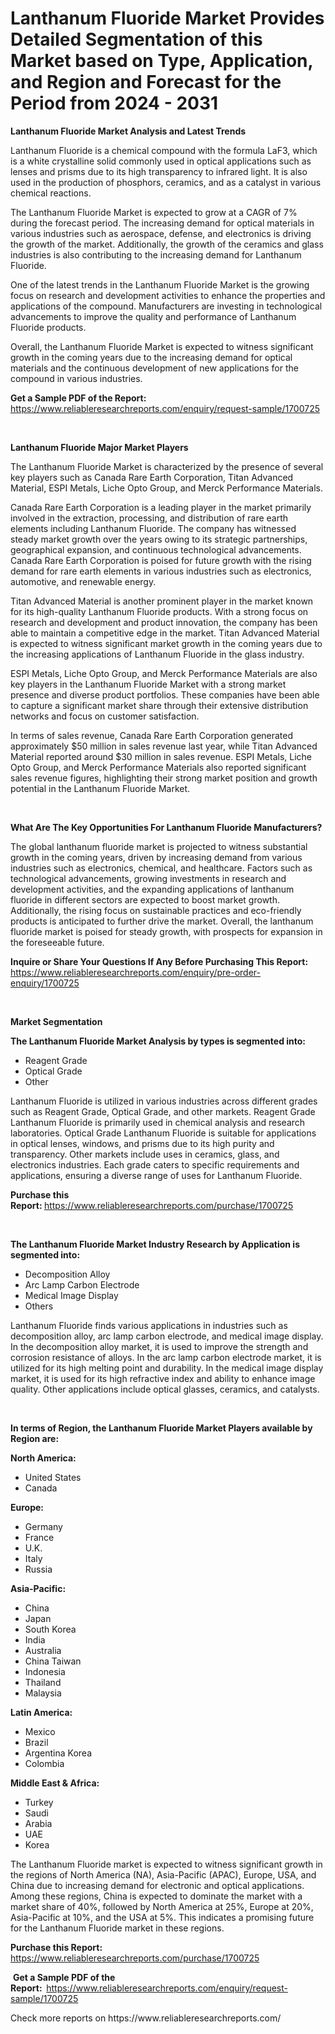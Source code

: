 <p><h1>Lanthanum Fluoride Market Provides Detailed Segmentation of this Market based on Type, Application, and Region and Forecast for the Period from 2024 - 2031</h1></p><p><strong>Lanthanum Fluoride Market Analysis and Latest Trends</strong></p>
<p><p>Lanthanum Fluoride is a chemical compound with the formula LaF3, which is a white crystalline solid commonly used in optical applications such as lenses and prisms due to its high transparency to infrared light. It is also used in the production of phosphors, ceramics, and as a catalyst in various chemical reactions.</p><p>The Lanthanum Fluoride Market is expected to grow at a CAGR of 7% during the forecast period. The increasing demand for optical materials in various industries such as aerospace, defense, and electronics is driving the growth of the market. Additionally, the growth of the ceramics and glass industries is also contributing to the increasing demand for Lanthanum Fluoride.</p><p>One of the latest trends in the Lanthanum Fluoride Market is the growing focus on research and development activities to enhance the properties and applications of the compound. Manufacturers are investing in technological advancements to improve the quality and performance of Lanthanum Fluoride products.</p><p>Overall, the Lanthanum Fluoride Market is expected to witness significant growth in the coming years due to the increasing demand for optical materials and the continuous development of new applications for the compound in various industries.</p></p>
<p><strong>Get a Sample PDF of the Report:&nbsp;</strong> <a href="https://www.reliableresearchreports.com/enquiry/request-sample/1700725">https://www.reliableresearchreports.com/enquiry/request-sample/1700725</a></p>
<p>&nbsp;</p>
<p><strong>Lanthanum Fluoride Major Market Players</strong></p>
<p><p>The Lanthanum Fluoride Market is characterized by the presence of several key players such as Canada Rare Earth Corporation, Titan Advanced Material, ESPI Metals, Liche Opto Group, and Merck Performance Materials. </p><p>Canada Rare Earth Corporation is a leading player in the market primarily involved in the extraction, processing, and distribution of rare earth elements including Lanthanum Fluoride. The company has witnessed steady market growth over the years owing to its strategic partnerships, geographical expansion, and continuous technological advancements. Canada Rare Earth Corporation is poised for future growth with the rising demand for rare earth elements in various industries such as electronics, automotive, and renewable energy.</p><p>Titan Advanced Material is another prominent player in the market known for its high-quality Lanthanum Fluoride products. With a strong focus on research and development and product innovation, the company has been able to maintain a competitive edge in the market. Titan Advanced Material is expected to witness significant market growth in the coming years due to the increasing applications of Lanthanum Fluoride in the glass industry.</p><p>ESPI Metals, Liche Opto Group, and Merck Performance Materials are also key players in the Lanthanum Fluoride Market with a strong market presence and diverse product portfolios. These companies have been able to capture a significant market share through their extensive distribution networks and focus on customer satisfaction.</p><p>In terms of sales revenue, Canada Rare Earth Corporation generated approximately $50 million in sales revenue last year, while Titan Advanced Material reported around $30 million in sales revenue. ESPI Metals, Liche Opto Group, and Merck Performance Materials also reported significant sales revenue figures, highlighting their strong market position and growth potential in the Lanthanum Fluoride Market.</p></p>
<p>&nbsp;</p>
<p><strong>What Are The Key Opportunities For Lanthanum Fluoride Manufacturers?</strong></p>
<p><p>The global lanthanum fluoride market is projected to witness substantial growth in the coming years, driven by increasing demand from various industries such as electronics, chemical, and healthcare. Factors such as technological advancements, growing investments in research and development activities, and the expanding applications of lanthanum fluoride in different sectors are expected to boost market growth. Additionally, the rising focus on sustainable practices and eco-friendly products is anticipated to further drive the market. Overall, the lanthanum fluoride market is poised for steady growth, with prospects for expansion in the foreseeable future.</p></p>
<p><strong>Inquire or Share Your Questions If Any Before Purchasing This Report:</strong> <a href="https://www.reliableresearchreports.com/enquiry/pre-order-enquiry/1700725">https://www.reliableresearchreports.com/enquiry/pre-order-enquiry/1700725</a></p>
<p>&nbsp;</p>
<p><strong>Market Segmentation</strong></p>
<p><strong>The Lanthanum Fluoride Market Analysis by types is segmented into:</strong></p>
<p><ul><li>Reagent Grade</li><li>Optical Grade</li><li>Other</li></ul></p>
<p><p>Lanthanum Fluoride is utilized in various industries across different grades such as Reagent Grade, Optical Grade, and other markets. Reagent Grade Lanthanum Fluoride is primarily used in chemical analysis and research laboratories. Optical Grade Lanthanum Fluoride is suitable for applications in optical lenses, windows, and prisms due to its high purity and transparency. Other markets include uses in ceramics, glass, and electronics industries. Each grade caters to specific requirements and applications, ensuring a diverse range of uses for Lanthanum Fluoride.</p></p>
<p><strong>Purchase this Report:&nbsp;</strong><a href="https://www.reliableresearchreports.com/purchase/1700725">https://www.reliableresearchreports.com/purchase/1700725</a></p>
<p>&nbsp;</p>
<p><strong>The Lanthanum Fluoride Market Industry Research by Application is segmented into:</strong></p>
<p><ul><li>Decomposition Alloy</li><li>Arc Lamp Carbon Electrode</li><li>Medical Image Display</li><li>Others</li></ul></p>
<p><p>Lanthanum Fluoride finds various applications in industries such as decomposition alloy, arc lamp carbon electrode, and medical image display. In the decomposition alloy market, it is used to improve the strength and corrosion resistance of alloys. In the arc lamp carbon electrode market, it is utilized for its high melting point and durability. In the medical image display market, it is used for its high refractive index and ability to enhance image quality. Other applications include optical glasses, ceramics, and catalysts.</p></p>
<p>&nbsp;</p>
<p><strong>In terms of Region, the Lanthanum Fluoride Market Players available by Region are:</strong></p>
<p>
    <p> <strong> North America: </strong>
        <ul>
            <li>United States</li>
            <li>Canada</li>
        </ul>
        </p> 
    <p> <strong> Europe: </strong>
        <ul>
            <li>Germany</li>
            <li>France</li>
            <li>U.K.</li>
            <li>Italy</li>
            <li>Russia</li>
        </ul>
        </p> 
    <p> <strong> Asia-Pacific: </strong>
        <ul>
            <li>China</li>
            <li>Japan</li>
            <li>South Korea</li>
            <li>India</li>
            <li>Australia</li>
            <li>China Taiwan</li>
            <li>Indonesia</li>
            <li>Thailand</li>
            <li>Malaysia</li>
        </ul>
        </p> 
    <p> <strong> Latin America: </strong>
        <ul>
            <li>Mexico</li>
            <li>Brazil</li>
            <li>Argentina Korea</li>
            <li>Colombia</li>
        </ul>
        </p> 
    <p> <strong> Middle East & Africa: </strong>
        <ul>
            <li>Turkey</li>
            <li>Saudi</li>
            <li>Arabia</li>
            <li>UAE</li>
            <li>Korea</li>
        </ul>
    </p>
    </p>
<p><p>The Lanthanum Fluoride market is expected to witness significant growth in the regions of North America (NA), Asia-Pacific (APAC), Europe, USA, and China due to increasing demand for electronic and optical applications. Among these regions, China is expected to dominate the market with a market share of 40%, followed by North America at 25%, Europe at 20%, Asia-Pacific at 10%, and the USA at 5%. This indicates a promising future for the Lanthanum Fluoride market in these regions.</p></p>
<p><strong>Purchase this Report: </strong><a href="https://www.reliableresearchreports.com/purchase/1700725">https://www.reliableresearchreports.com/purchase/1700725</a></p>
<p>&nbsp;<strong>Get a Sample PDF of the Report:&nbsp;&nbsp;</strong><a href="https://www.reliableresearchreports.com/enquiry/request-sample/1700725">https://www.reliableresearchreports.com/enquiry/request-sample/1700725</a></p>
<p><strong></strong></p>
<p>Check more reports on https://www.reliableresearchreports.com/</p>
